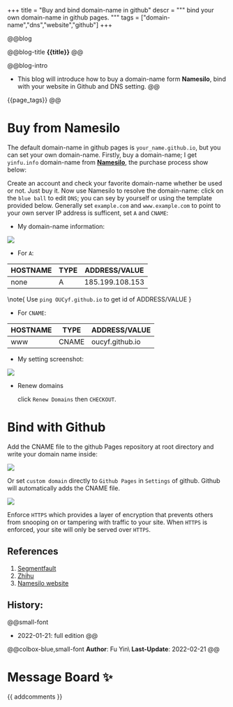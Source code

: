 +++
title = "Buy and bind domain-name in github"
descr = """
    bind your own domain-name in github pages.
    """
tags = ["domain-name","dns","website","github"]
+++


<!-- ####################################
          [1]. Abstract
#################################### -->

@@blog
<!-- a.blog title -->
@@blog-title 
**{{title}}** 
@@
<!-- b.blog intro -->
@@blog-intro
- This blog will introduce how to buy a domain-name form **Namesilo**, bind with your website in Github and DNS setting.
@@
<!-- c.blog tag -->
{{page_tags}}
@@

<!-- d.toc -->
<!-- \toc -->

<!-- ####################################
          [2]. Content
#################################### -->

# Buy from Namesilo
The default domain-name in github pages is `your_name.github.io`, but you can set your own domain-name. Firstly, buy a domain-name; I get `yinfu.info` domain-name from [**Namesilo**](https://www.namesilo.com/), the purchase process show below:

Create an account and check your favorite domain-name whether be used or not. Just buy it. Now use Namesilo to resolve the domain-name: click on the `blue ball` to edit `DNS`; you can sey by yourself or using the template provided below. Generally set `example.com` and `www.example.com` to point to your own server IP address is sufficent, set `A` and `CNAME`:


- My domain-name information:

![](/assets/blog-data/fig/2022-02-21-2.jpg)




- For `A`:

| HOSTNAME | TYPE | ADDRESS/VALUE|
|-----------|-----------|-----------|
| none | A | 185.199.108.153 |

\note{
Use `ping OUCyf.github.io` to get id of ADDRESS/VALUE
}

- For `CNAME`:

| HOSTNAME | TYPE | ADDRESS/VALUE|
|-----------|-----------|-----------|
| www | CNAME | oucyf.github.io |


- My setting screenshot:

![](/assets/blog-data/fig/2022-02-21-1.jpg)


- Renew domains

    click `Renew Domains` then `CHECKOUT`.




# Bind with Github

Add the CNAME file to the github Pages repository at root directory and write your domain name inside:

![](/assets/blog-data/fig/2022-02-21-3.jpg)


Or set `custom domain` directly to `Github Pages` in `Settings` of github. Github will automatically adds the CNAME file.


![](/assets/blog-data/fig/2022-02-21-4.jpg)

Enforce `HTTPS` which provides a layer of encryption that prevents others from snooping on or tampering with traffic to your site. When `HTTPS` is enforced, your site will only be served over `HTTPS`.


## References
1. [Segmentfault](https://segmentfault.com/a/1190000011203711)
1. [Zhihu](https://www.zhihu.com/question/31377141)
1. [Namesilo website](https://www.namesilo.com/)


## History:
@@small-font
- 2022-01-21: full edition
@@

@@colbox-blue,small-font
**Author**: Fu Yin\\
**Last-Update**: 2022-02-21
@@

# Message Board ✨
{{ addcomments }}